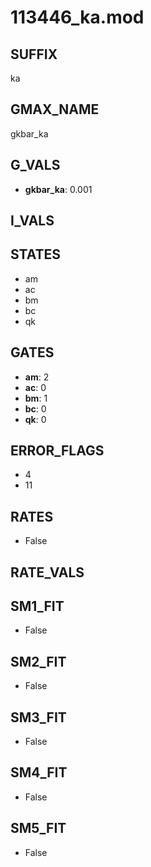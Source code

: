 # 113446_ka.mod

## SUFFIX

ka

## GMAX_NAME

gkbar_ka

## G_VALS

- **gkbar_ka**: 0.001

## I_VALS


## STATES

- am
- ac
- bm
- bc
- qk

## GATES

- **am**: 2
- **ac**: 0
- **bm**: 1
- **bc**: 0
- **qk**: 0

## ERROR_FLAGS

- 4
- 11

## RATES

- False

## RATE_VALS


## SM1_FIT

- False

## SM2_FIT

- False

## SM3_FIT

- False

## SM4_FIT

- False

## SM5_FIT

- False

